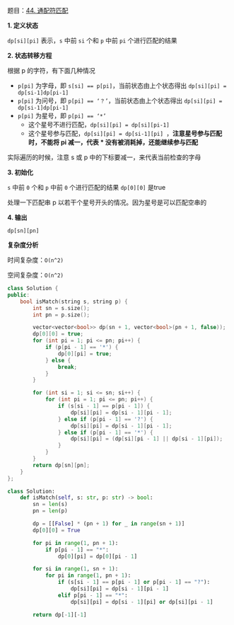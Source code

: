 题目：[44. 通配符匹配](https://leetcode.cn/problems/wildcard-matching/)

**1. 定义状态**

`dp[si][pi]` 表示，`s` 中前 `si` 个和 `p` 中前 `pi` 个进行匹配的结果

**2. 状态转移方程**

根据 p 的字符，有下面几种情况

- `p[pi]` 为字母，即 `s[si] == p[pi]`，当前状态由上个状态得出 `dp[si][pi] = dp[si-1]dp[pi-1] `
- `p[pi]` 为问号，即 `p[pi] == ‘？’`，当前状态由上个状态得出 `dp[si][pi] = dp[si-1]dp[pi-1] `
- `p[pi]` 为星号，即 `p[pi] == ‘*’`
  - 这个星号不进行匹配，`dp[si][pi] = dp[si][pi-1] `
  - 这个星号参与匹配，`dp[si][pi] = dp[si-1][pi] `，**注意星号参与匹配时，不能将 pi 减一，代表 * 没有被消耗掉，还能继续参与匹配**

实际遍历的时候，注意 s 或 p 中的下标要减一，来代表当前检查的字母

**3. 初始化**

`s` 中前 `0` 个和 `p` 中前 `0` 个进行匹配的结果 `dp[0][0]` 是true

处理一下匹配串 p 以若干个星号开头的情况。因为星号是可以匹配空串的

**4. 输出**

`dp[sn][pn]`

**复杂度分析**

时间复杂度：`O(n^2)`

空间复杂度：`O(n^2)`

```c++
class Solution {
public:
    bool isMatch(string s, string p) {
        int sn = s.size();
        int pn = p.size();

        vector<vector<bool>> dp(sn + 1, vector<bool>(pn + 1, false));
        dp[0][0] = true;
        for (int pi = 1; pi <= pn; pi++) {
            if (p[pi - 1] == '*') {
                dp[0][pi] = true;
            } else {
                break;
            }
        }

        for (int si = 1; si <= sn; si++) {
            for (int pi = 1; pi <= pn; pi++) {
                if (s[si - 1] == p[pi - 1]) {
                    dp[si][pi] = dp[si - 1][pi - 1];
                } else if (p[pi - 1] == '?') {
                    dp[si][pi] = dp[si - 1][pi - 1];
                } else if (p[pi - 1] == '*') {
                    dp[si][pi] = (dp[si][pi - 1] || dp[si - 1][pi]);
                }
            }
        }
        return dp[sn][pn];
    }
};
```



```python
class Solution:
    def isMatch(self, s: str, p: str) -> bool:
        sn = len(s)
        pn = len(p)

        dp = [[False] * (pn + 1) for _ in range(sn + 1)]
        dp[0][0] = True

        for pi in range(1, pn + 1):
            if p[pi - 1] == "*":
                dp[0][pi] = dp[0][pi - 1]

        for si in range(1, sn + 1):
            for pi in range(1, pn + 1):
                if (s[si - 1] == p[pi - 1] or p[pi - 1] == "?"):
                    dp[si][pi] = dp[si - 1][pi - 1]
                elif p[pi - 1] == "*":
                    dp[si][pi] = dp[si - 1][pi] or dp[si][pi - 1]

        return dp[-1][-1]
```

